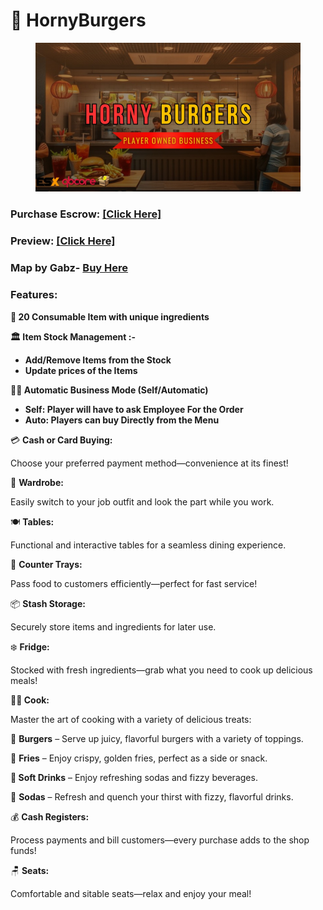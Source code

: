# 🍔 HornyBurgers

<figure><img src="../../../.gitbook/assets/hornyburgersthumbnail.jpeg" alt=""><figcaption></figcaption></figure>

### Purchase Escrow: [\[Click Here\]](https://pulsescripts.tebex.io/package/6731403)

### Preview: [\[Click Here\]](https://youtu.be/CaW-8S8WRLU)

### Map by Gabz- [Buy Here](https://www.gabzv.com/)

### Features:

**🍞 20 Consumable Item with unique ingredients**

**🏛️ Item Stock Management :-**

* **Add/Remove Items from the Stock**
* **Update prices of the Items**

**👨‍💼 Automatic Business Mode (Self/Automatic)**

* **Self: Player will have to ask Employee For the Order**
* **Auto: Players can buy Directly from the Menu**

💳 **Cash or Card Buying:**&#x20;

Choose your preferred payment method—convenience at its finest!

👕 **Wardrobe:**&#x20;

Easily switch to your job outfit and look the part while you work.

🍽️ **Tables:**&#x20;

Functional and interactive tables for a seamless dining experience.

🛒 **Counter Trays:**&#x20;

Pass food to customers efficiently—perfect for fast service!

📦 **Stash Storage:**&#x20;

Securely store items and ingredients for later use.

❄️ **Fridge:**&#x20;

Stocked with fresh ingredients—grab what you need to cook up delicious meals!

**🧑‍🍳 Cook:**

Master the art of cooking with a variety of delicious treats:

🍔 **Burgers** – Serve up juicy, flavorful burgers with a variety of toppings.

🍟 **Fries** – Enjoy crispy, golden fries, perfect as a side or snack.

**🥛 Soft Drinks** – Enjoy refreshing sodas and fizzy beverages.

🥤 **Sodas** – Refresh and quench your thirst with fizzy, flavorful drinks.

💰 **Cash Registers:**&#x20;

Process payments and bill customers—every purchase adds to the shop funds!

🪑 **Seats:**&#x20;

Comfortable and sitable seats—relax and enjoy your meal!

